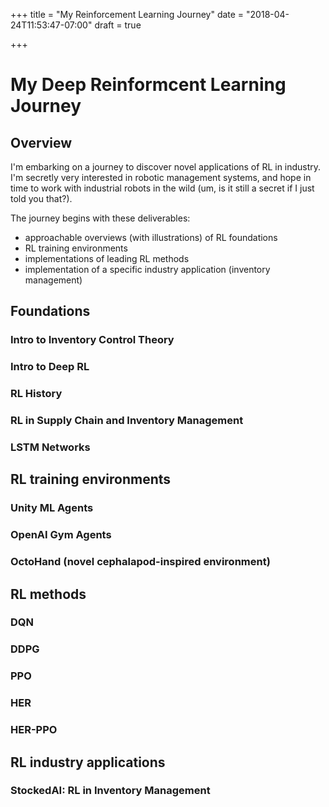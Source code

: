 +++
title = "My Reinforcement Learning Journey"
date = "2018-04-24T11:53:47-07:00"
draft = true

+++
# My Deep Reinformcent Learning Journey

## Overview

I'm embarking on a journey to discover novel applications of RL in industry.
I'm secretly very interested in robotic management systems, and hope in time
to work with industrial robots in the wild (um, is it still a
secret if I just told you that?).

The journey begins with these deliverables:
* approachable overviews (with illustrations) of RL foundations
* RL training environments
* implementations of leading RL methods
* implementation of a specific industry application (inventory management)

## Foundations

### Intro to Inventory Control Theory
### Intro to Deep RL
### RL History
### RL in Supply Chain and Inventory Management
### LSTM Networks

## RL training environments

### Unity ML Agents
### OpenAI Gym Agents
### OctoHand (novel cephalapod-inspired environment)

## RL methods

### DQN
### DDPG
### PPO
### HER
### HER-PPO

## RL industry applications

### StockedAI: RL in Inventory Management
